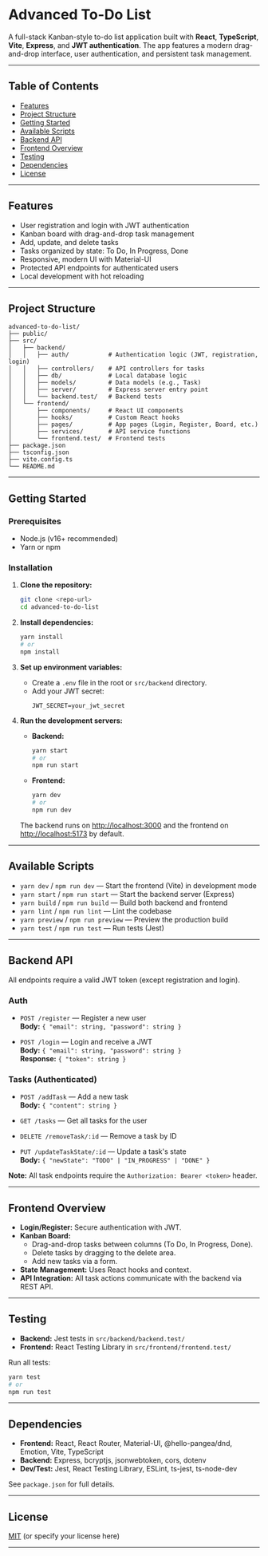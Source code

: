 # Advanced To-Do List

A full-stack Kanban-style to-do list application built with **React**, **TypeScript**, **Vite**, **Express**, and **JWT authentication**. The app features a modern drag-and-drop interface, user authentication, and persistent task management.

---

## Table of Contents

- [Features](#features)
- [Project Structure](#project-structure)
- [Getting Started](#getting-started)
- [Available Scripts](#available-scripts)
- [Backend API](#backend-api)
- [Frontend Overview](#frontend-overview)
- [Testing](#testing)
- [Dependencies](#dependencies)
- [License](#license)

---

## Features

- User registration and login with JWT authentication
- Kanban board with drag-and-drop task management
- Add, update, and delete tasks
- Tasks organized by state: To Do, In Progress, Done
- Responsive, modern UI with Material-UI
- Protected API endpoints for authenticated users
- Local development with hot reloading

---

## Project Structure

```
advanced-to-do-list/
├── public/
├── src/
│   ├── backend/
│   │   ├── auth/           # Authentication logic (JWT, registration, login)
│   │   ├── controllers/    # API controllers for tasks
│   │   ├── db/             # Local database logic
│   │   ├── models/         # Data models (e.g., Task)
│   │   ├── server/         # Express server entry point
│   │   └── backend.test/   # Backend tests
│   └── frontend/
│       ├── components/     # React UI components
│       ├── hooks/          # Custom React hooks
│       ├── pages/          # App pages (Login, Register, Board, etc.)
│       ├── services/       # API service functions
│       └── frontend.test/  # Frontend tests
├── package.json
├── tsconfig.json
├── vite.config.ts
└── README.md
```

---

## Getting Started

### Prerequisites

- Node.js (v16+ recommended)
- Yarn or npm

### Installation

1. **Clone the repository:**
   ```bash
   git clone <repo-url>
   cd advanced-to-do-list
   ```

2. **Install dependencies:**
   ```bash
   yarn install
   # or
   npm install
   ```

3. **Set up environment variables:**
   - Create a `.env` file in the root or `src/backend` directory.
   - Add your JWT secret:
     ```
     JWT_SECRET=your_jwt_secret
     ```

4. **Run the development servers:**
   - **Backend:**  
     ```bash
     yarn start
     # or
     npm run start
     ```
   - **Frontend:**  
     ```bash
     yarn dev
     # or
     npm run dev
     ```

   The backend runs on [http://localhost:3000](http://localhost:3000) and the frontend on [http://localhost:5173](http://localhost:5173) by default.

---

## Available Scripts

- `yarn dev` / `npm run dev` — Start the frontend (Vite) in development mode
- `yarn start` / `npm run start` — Start the backend server (Express)
- `yarn build` / `npm run build` — Build both backend and frontend
- `yarn lint` / `npm run lint` — Lint the codebase
- `yarn preview` / `npm run preview` — Preview the production build
- `yarn test` / `npm run test` — Run tests (Jest)

---

## Backend API

All endpoints require a valid JWT token (except registration and login).

### **Auth**

- `POST /register` — Register a new user  
  **Body:** `{ "email": string, "password": string }`

- `POST /login` — Login and receive a JWT  
  **Body:** `{ "email": string, "password": string }`  
  **Response:** `{ "token": string }`

### **Tasks** (Authenticated)

- `POST /addTask` — Add a new task  
  **Body:** `{ "content": string }`

- `GET /tasks` — Get all tasks for the user

- `DELETE /removeTask/:id` — Remove a task by ID

- `PUT /updateTaskState/:id` — Update a task's state  
  **Body:** `{ "newState": "TODO" | "IN_PROGRESS" | "DONE" }`

**Note:** All task endpoints require the `Authorization: Bearer <token>` header.

---

## Frontend Overview

- **Login/Register:** Secure authentication with JWT.
- **Kanban Board:**  
  - Drag-and-drop tasks between columns (To Do, In Progress, Done).
  - Delete tasks by dragging to the delete area.
  - Add new tasks via a form.
- **State Management:** Uses React hooks and context.
- **API Integration:** All task actions communicate with the backend via REST API.

---

## Testing

- **Backend:** Jest tests in `src/backend/backend.test/`
- **Frontend:** React Testing Library in `src/frontend/frontend.test/`

Run all tests:
```bash
yarn test
# or
npm run test
```

---

## Dependencies

- **Frontend:** React, React Router, Material-UI, @hello-pangea/dnd, Emotion, Vite, TypeScript
- **Backend:** Express, bcryptjs, jsonwebtoken, cors, dotenv
- **Dev/Test:** Jest, React Testing Library, ESLint, ts-jest, ts-node-dev

See `package.json` for full details.

---

## License

[MIT](LICENSE) (or specify your license here)

---
